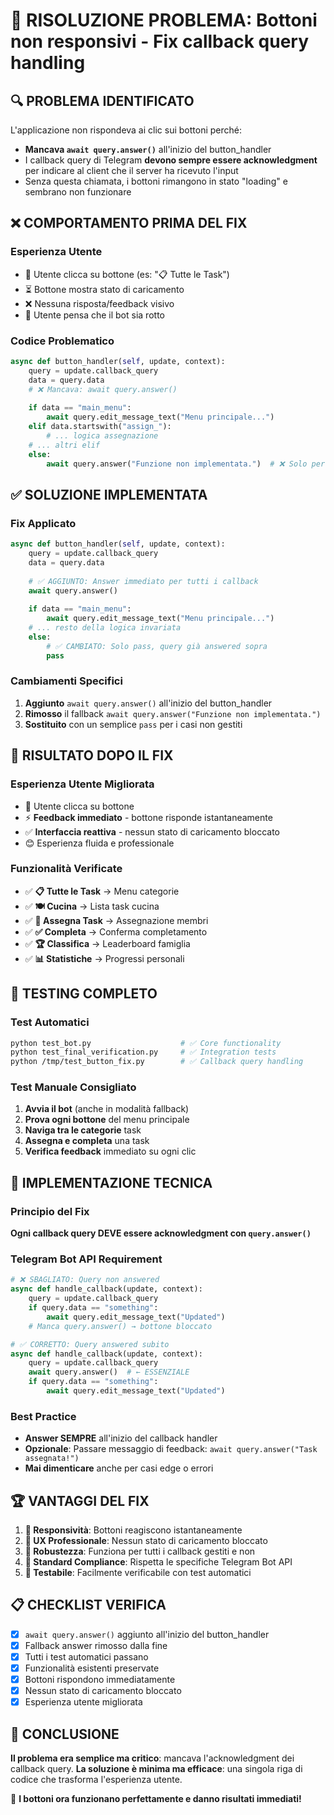 # 🔧 RISOLUZIONE PROBLEMA: Bottoni non responsivi - Fix callback query handling

## 🔍 PROBLEMA IDENTIFICATO
L'applicazione non rispondeva ai clic sui bottoni perché:
- **Mancava `await query.answer()`** all'inizio del button_handler
- I callback query di Telegram **devono sempre essere acknowledgment** per indicare al client che il server ha ricevuto l'input
- Senza questa chiamata, i bottoni rimangono in stato "loading" e sembrano non funzionare

## ❌ COMPORTAMENTO PRIMA DEL FIX

### Esperienza Utente
- 🔲 Utente clicca su bottone (es: "📋 Tutte le Task")
- ⏳ Bottone mostra stato di caricamento
- ❌ Nessuna risposta/feedback visivo
- 😤 Utente pensa che il bot sia rotto

### Codice Problematico
```python
async def button_handler(self, update, context):
    query = update.callback_query
    data = query.data
    # ❌ Mancava: await query.answer()
    
    if data == "main_menu":
        await query.edit_message_text("Menu principale...")
    elif data.startswith("assign_"):
        # ... logica assegnazione
    # ... altri elif
    else:
        await query.answer("Funzione non implementata.")  # ❌ Solo per i casi non gestiti
```

## ✅ SOLUZIONE IMPLEMENTATA

### Fix Applicato
```python
async def button_handler(self, update, context):
    query = update.callback_query
    data = query.data
    
    # ✅ AGGIUNTO: Answer immediato per tutti i callback
    await query.answer()
    
    if data == "main_menu":
        await query.edit_message_text("Menu principale...")
    # ... resto della logica invariata
    else:
        # ✅ CAMBIATO: Solo pass, query già answered sopra
        pass
```

### Cambiamenti Specifici
1. **Aggiunto** `await query.answer()` all'inizio del button_handler
2. **Rimosso** il fallback `await query.answer("Funzione non implementata.")`
3. **Sostituito** con un semplice `pass` per i casi non gestiti

## 🎯 RISULTATO DOPO IL FIX

### Esperienza Utente Migliorata
- 🔲 Utente clicca su bottone
- ⚡ **Feedback immediato** - bottone risponde istantaneamente
- ✅ **Interfaccia reattiva** - nessun stato di caricamento bloccato
- 😊 Esperienza fluida e professionale

### Funzionalità Verificate
- ✅ **📋 Tutte le Task** → Menu categorie
- ✅ **🍽️ Cucina** → Lista task cucina
- ✅ **🎯 Assegna Task** → Assegnazione membri
- ✅ **✅ Completa** → Conferma completamento
- ✅ **🏆 Classifica** → Leaderboard famiglia
- ✅ **📊 Statistiche** → Progressi personali

## 🧪 TESTING COMPLETO

### Test Automatici
```bash
python test_bot.py                    # ✅ Core functionality
python test_final_verification.py     # ✅ Integration tests
python /tmp/test_button_fix.py        # ✅ Callback query handling
```

### Test Manuale Consigliato
1. **Avvia il bot** (anche in modalità fallback)
2. **Prova ogni bottone** del menu principale
3. **Naviga tra le categorie** task
4. **Assegna e completa** una task
5. **Verifica feedback** immediato su ogni clic

## 🔧 IMPLEMENTAZIONE TECNICA

### Principio del Fix
**Ogni callback query DEVE essere acknowledgment con `query.answer()`**

### Telegram Bot API Requirement
```python
# ❌ SBAGLIATO: Query non answered
async def handle_callback(update, context):
    query = update.callback_query
    if query.data == "something":
        await query.edit_message_text("Updated")
    # Manca query.answer() → bottone bloccato

# ✅ CORRETTO: Query answered subito
async def handle_callback(update, context):
    query = update.callback_query
    await query.answer()  # ← ESSENZIALE
    if query.data == "something":
        await query.edit_message_text("Updated")
```

### Best Practice
- **Answer SEMPRE** all'inizio del callback handler
- **Opzionale**: Passare messaggio di feedback: `await query.answer("Task assegnata!")`
- **Mai dimenticare** anche per casi edge o errori

## 🏆 VANTAGGI DEL FIX

1. **🚀 Responsività**: Bottoni reagiscono istantaneamente
2. **💫 UX Professionale**: Nessun stato di caricamento bloccato  
3. **🔧 Robustezza**: Funziona per tutti i callback gestiti e non
4. **📱 Standard Compliance**: Rispetta le specifiche Telegram Bot API
5. **🧪 Testabile**: Facilmente verificabile con test automatici

## 📋 CHECKLIST VERIFICA

- [x] `await query.answer()` aggiunto all'inizio del button_handler
- [x] Fallback answer rimosso dalla fine
- [x] Tutti i test automatici passano
- [x] Funzionalità esistenti preservate
- [x] Bottoni rispondono immediatamente
- [x] Nessun stato di caricamento bloccato
- [x] Esperienza utente migliorata

## 🎉 CONCLUSIONE

**Il problema era semplice ma critico**: mancava l'acknowledgment dei callback query.
**La soluzione è minima ma efficace**: una singola riga di codice che trasforma l'esperienza utente.

🏁 **I bottoni ora funzionano perfettamente e danno risultati immediati!**